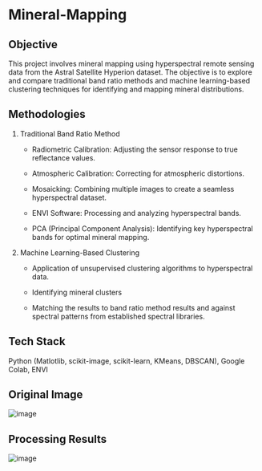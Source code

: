 # Mineral-Mapping

## Objective
This project involves mineral mapping using hyperspectral remote sensing data from the Astral Satellite Hyperion dataset. The objective is to explore and compare traditional band ratio methods and machine learning-based clustering techniques for identifying and mapping mineral distributions.

## Methodologies

1. Traditional Band Ratio Method

    * Radiometric Calibration: Adjusting the sensor response to true reflectance values.
    
    * Atmospheric Calibration: Correcting for atmospheric distortions.
    
    * Mosaicking: Combining multiple images to create a seamless hyperspectral dataset.
    
    * ENVI Software: Processing and analyzing hyperspectral bands.
    
    * PCA (Principal Component Analysis): Identifying key hyperspectral bands for optimal mineral mapping.

2. Machine Learning-Based Clustering
   
    * Application of unsupervised clustering algorithms to hyperspectral data.
    
    * Identifying mineral clusters
    
    * Matching the results to band ratio method results and against spectral patterns from established spectral libraries.

## Tech Stack

Python (Matlotlib, scikit-image, scikit-learn, KMeans, DBSCAN), Google Colab, ENVI

## Original Image

![image](https://github.com/user-attachments/assets/75f05941-d3b7-45eb-9543-b34f446d68ee)

## Processing Results

![image](https://github.com/user-attachments/assets/7ab8862f-bee1-4370-9fd8-d21e0eb46511)


